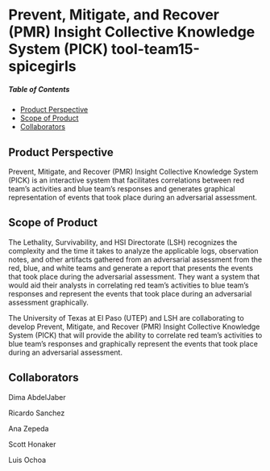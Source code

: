 # Prevent, Mitigate, and Recover (PMR) Insight Collective Knowledge System (PICK) tool-team15-spicegirls

##### Table of Contents  
* [Product Perspective](#product-perspective)  
* [Scope of Product](#scope-of-product)  
* [Collaborators](#collaborators) 
  
<Product Perspective="product-perspective"/>

## Product Perspective

Prevent, Mitigate, and Recover (PMR) Insight Collective Knowledge System (PICK) is an interactive system that facilitates correlations between red team’s activities and blue team’s responses and generates graphical representation of events that took place during an adversarial assessment.  

<Scope of Product="scope-of-product"/>

## Scope of Product

The Lethality, Survivability, and HSI Directorate (LSH) recognizes the complexity and the time it takes to analyze the applicable logs, observation notes, and other artifacts gathered from an adversarial assessment from the red, blue, and white teams and generate a report that presents the events that took place during the adversarial assessment.  They want a system that would aid their analysts in correlating red team’s activities to blue team’s responses and represent the events that took place during an adversarial assessment graphically.  

The University of Texas at El Paso (UTEP) and LSH are collaborating to develop Prevent, Mitigate, and Recover (PMR) Insight Collective Knowledge System (PICK) that will provide the ability to correlate red team’s activities to blue team’s responses and graphically represent the events that took place during an adversarial assessment. 


## Collaborators

Dima AbdelJaber

Ricardo Sanchez

Ana Zepeda

Scott Honaker

Luis Ochoa
